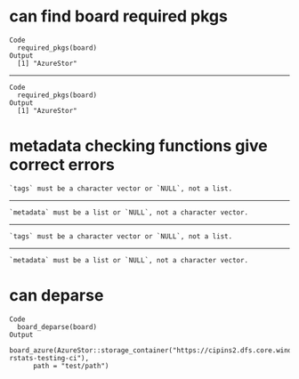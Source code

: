 # can find board required pkgs

    Code
      required_pkgs(board)
    Output
      [1] "AzureStor"

---

    Code
      required_pkgs(board)
    Output
      [1] "AzureStor"

# metadata checking functions give correct errors

    `tags` must be a character vector or `NULL`, not a list.

---

    `metadata` must be a list or `NULL`, not a character vector.

---

    `tags` must be a character vector or `NULL`, not a list.

---

    `metadata` must be a list or `NULL`, not a character vector.

# can deparse

    Code
      board_deparse(board)
    Output
      board_azure(AzureStor::storage_container("https://cipins2.dfs.core.windows.net/pins-rstats-testing-ci"), 
          path = "test/path")

